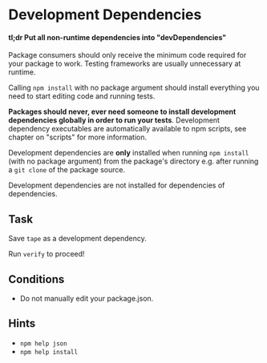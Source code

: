 # Development Dependencies

#### tl;dr Put all non-runtime dependencies into "devDependencies"

Package consumers should only receive the minimum code required for
your package to work. Testing frameworks are usually unnecessary at runtime.

Calling `npm install` with no package argument should install everything
you need to start editing code and running tests.

**Packages should never, ever need someone to install development
dependencies globally in order to run your tests**. Development
dependency executables are automatically available to npm scripts, see
chapter on "scripts" for more information.

Development dependencies are **only** installed when running `npm
install` (with no package argument) from the package's directory e.g.
after running a `git clone` of the package source.

Development dependencies are not installed for dependencies of
dependencies.

## Task

Save `tape` as a development dependency.

Run `verify` to proceed!

## Conditions

* Do not manually edit your package.json.

## Hints

* `npm help json`
* `npm help install`
